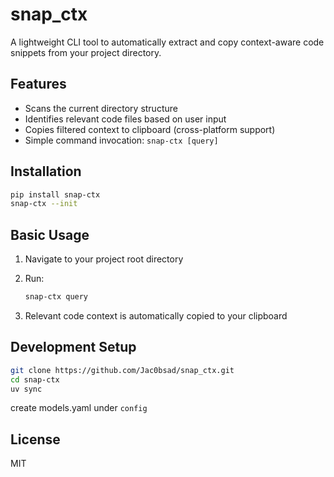 # snap_ctx

A lightweight CLI tool to automatically extract and copy context-aware code snippets from your project directory.

## Features

- Scans the current directory structure
- Identifies relevant code files based on user input
- Copies filtered context to clipboard (cross-platform support)
- Simple command invocation: `snap-ctx [query]`

## Installation

```bash
pip install snap-ctx
snap-ctx --init
```

## Basic Usage

1. Navigate to your project root directory
2. Run:

   ```bash
   snap-ctx query
   ```

3. Relevant code context is automatically copied to your clipboard

## Development Setup

```bash
git clone https://github.com/Jac0bsad/snap_ctx.git
cd snap-ctx
uv sync
```

create models.yaml under `config`

## License

MIT
